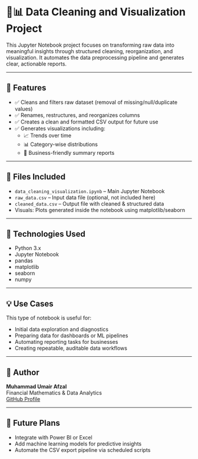 # 🧹📊 Data Cleaning and Visualization Project

This Jupyter Notebook project focuses on transforming raw data into meaningful insights through structured cleaning, reorganization, and visualization. It automates the data preprocessing pipeline and generates clear, actionable reports.

---

## 🔧 Features

- ✅ Cleans and filters raw dataset (removal of missing/null/duplicate values)
- ✅ Renames, restructures, and reorganizes columns
- ✅ Creates a clean and formatted CSV output for future use
- ✅ Generates visualizations including:
  - 📈 Trends over time
  - 📊 Category-wise distributions
  - 📌 Business-friendly summary reports

---

## 📁 Files Included

- `data_cleaning_visualization.ipynb` – Main Jupyter Notebook
- `raw_data.csv` – Input data file (optional, not included here)
- `cleaned_data.csv` – Output file with cleaned & structured data
- Visuals: Plots generated inside the notebook using matplotlib/seaborn

---

## 🧰 Technologies Used

- Python 3.x
- Jupyter Notebook
- pandas
- matplotlib
- seaborn
- numpy

---

## 💡 Use Cases

This type of notebook is useful for:
- Initial data exploration and diagnostics
- Preparing data for dashboards or ML pipelines
- Automating reporting tasks for businesses
- Creating repeatable, auditable data workflows

---

## 📌 Author

**Muhammad Umair Afzal**  
Financial Mathematics & Data Analytics  
[GitHub Profile](https://github.com/umairafzal50)

---

## 🚀 Future Plans

- Integrate with Power BI or Excel
- Add machine learning models for predictive insights
- Automate the CSV export pipeline via scheduled scripts
